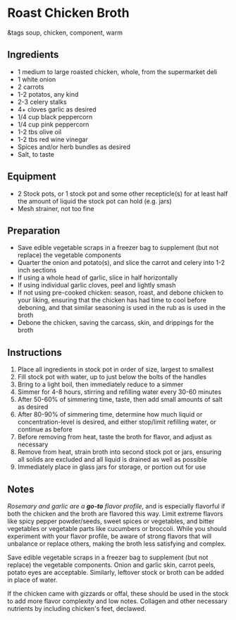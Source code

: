 # Roast Chicken Broth

&tags soup, chicken, component, warm

## Ingredients

- 1 medium to large roasted chicken, whole, from the supermarket deli
- 1 white onion
- 2 carrots
- 1-2 potatos, any kind
- 2-3 celery stalks
- 4+ cloves garlic as desired
- 1/4 cup black peppercorn
- 1/4 cup pink peppercorn
- 1-2 tbs olive oil
- 1-2 tbs red wine vinegar
- Spices and/or herb bundles as desired
- Salt, to taste

## Equipment

- 2 Stock pots, or 1 stock pot and some other recepticle(s) for at least half the amount of liquid the stock pot can hold (e.g. jars)
- Mesh strainer, not too fine

## Preparation

- Save edible vegetable scraps in a freezer bag to supplement (but not replace) the vegetable components 
- Quarter the onion and potato(s), and slice the carrot and celery into 1-2 inch sections
- If using a whole head of garlic, slice in half horizontally
- If using individual garlic cloves, peel and lightly smash
- If not using pre-cooked chicken: season, roast, and debone chicken to your liking, ensuring that the chicken has had time to cool before deboning, and that similar seasoning is used in the rub as is used in the broth
- Debone the chicken, saving the carcass, skin, and drippings for the broth

## Instructions

1. Place all ingredients in stock pot in order of size, largest to smallest
1. Fill stock pot with water, up to just below the bolts of the handles
1. Bring to a light boil, then immediately reduce to a simmer
1. Simmer for 4-8 hours, stirring and refilling water every 30-60 minutes
1. After 50-60% of simmering time, taste, then add small amounts of salt as desired
1. After 80-90% of simmering time, determine how much liquid or concentration-level is desired, and either stop/limit refilling water, or continue as before
1. Before removing from heat, taste the broth for flavor, and adjust as necessary
1. Remove from heat, strain broth into second stock pot or jars, ensuring all solids are excluded and all liquid is drained as well as possible
1. Immediately place in glass jars for storage, or portion out for use

## Notes

*Rosemary and garlic are a **go-to** flavor profile*, and is especially flavorful if both the chicken and the broth are flavored this way. Limit extreme flavors like spicy pepper powder/seeds, sweet spices or vegetables, and bitter vegetables or vegetable parts like cucumbers or broccoli. While you should experiment with your flavor profile, be aware of strong flavors that will unbalance or replace others, making the broth less satisfying and complex.

Save edible vegetable scraps in a freezer bag to supplement (but not replace) the vegetable components. Onion and garlic skin, carrot peels, potato eyes are acceptable. Similarly, leftover stock or broth can be added in place of water.

If the chicken came with gizzards or offal, these should be used in the stock to add more flavor complexity and low notes. Collagen and other necessary nutrients by including chicken's feet, declawed.